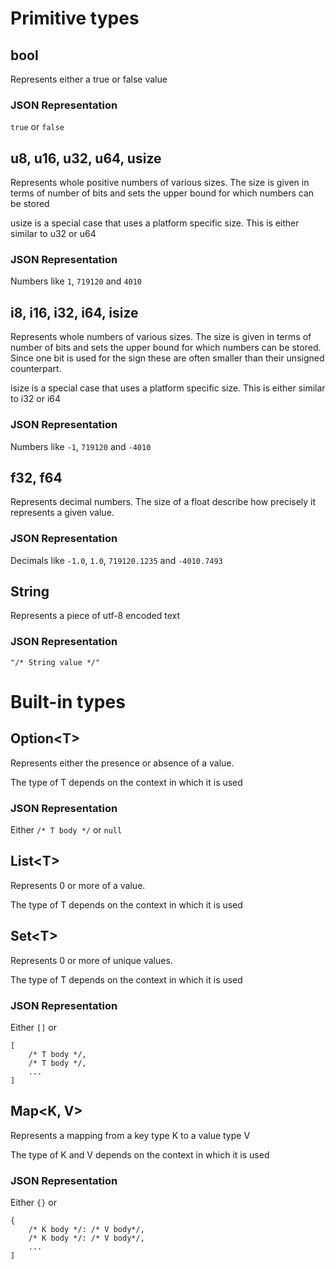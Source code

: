 # Primitive types

## bool
Represents either a true or false value

### JSON Representation
`true` or `false`

## u8, u16, u32, u64, usize
Represents whole positive numbers of various sizes. The size is given in terms of number of bits and sets the upper bound for which numbers can be stored

usize is a special case that uses a platform specific size. This is either similar to u32 or u64

### JSON Representation
Numbers like `1`, `719120` and `4010`

## i8, i16, i32, i64, isize 
Represents whole numbers of various sizes. The size is given in terms of number of bits and sets the upper bound for which numbers can be stored.  
Since one bit is used for the sign these are often smaller than their unsigned counterpart.  

isize is a special case that uses a platform specific size. This is either similar to i32 or i64

### JSON Representation
Numbers like `-1`, `719120` and `-4010`

## f32, f64
Represents decimal numbers. The size of a float describe how precisely it represents a given value.

### JSON Representation
Decimals like `-1.0`, `1.0`, `719120.1235` and `-4010.7493`

## String
Represents a piece of utf-8 encoded text

### JSON Representation
`"/* String value */"`

# Built-in types

## Option\<T\>
Represents either the presence or absence of a value.

The type of T depends on the context in which it is used

### JSON Representation
Either `/* T body */` or `null`

## List\<T\>
Represents 0 or more of a value.

The type of T depends on the context in which it is used

## Set\<T\>
Represents 0 or more of unique values.

The type of T depends on the context in which it is used

### JSON Representation
Either `[]` or 
```
[
    /* T body */, 
    /* T body */, 
    ... 
]
```

## Map\<K, V\>
Represents a mapping from a key type K to a value type V

The type of K and V depends on the context in which it is used

### JSON Representation
Either `{}` or 
```
{
    /* K body */: /* V body*/,
    /* K body */: /* V body*/,
    ...
]
```
